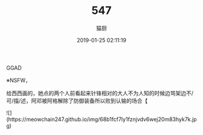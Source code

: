 ﻿---
layout: post
title: 547
date: 2019-01-25 02:11:19
updated: 2019-01-31 09:13:04
comments: true
categories: [Photo]
tags: [格邓, ggad]
permalink: "2433ed_12d7eeb64"
author: "猫厨"
description: ""
toc: true
---
 
<p>GGAD</p> 
<p>※NSFW，
<p>给西西画的，她点的两个人前看起来针锋相对的大人不为人知的时候边骂架边不/可/描/述，阿邓被阿格解除了防御装备所以败到认输的场合【</p> 
![](https://meowchain247.github.io/img/68b1fcf7ly1fznjvdv6wej20m83hyk7k.jpg)
